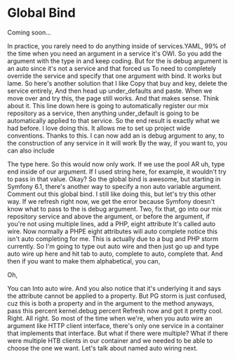 # Global Bind

Coming soon...

In practice, you rarely need to do anything inside of services.YAML, 99% of the time
when you need an argument in a service it's OWI. So you add the argument with the
type in and keep coding. But for the is debug argument is an auto since it's not a
service and that forced us To need to completely override the service and specify
that one argument with bind. It works but lame. So here's another solution that I
like Copy that buy and key, delete the service entirely, And then head up
under_defaults and paste. When we move over and try this, the page still works. And
that makes sense. Think about it. This line down here is going to automatically
register our mix repository as a service, then anything under_default is going to be
automatically applied to that service. So the end result is exactly what we had
before. I love doing this. It allows me to set up project wide conventions. Thanks to
this. I can now add an is debug argument to any, to the construction of any service
in it will work By the way, if you want to, you can also include

The type here. So this would now only work. If we use the pool AR uh, type end inside
of our argument. If I used string here, for example, it wouldn't try to pass in that
value. Okay? So the global bind is awesome, but starting in Symfony 6.1, there's
another way to specify a non auto variable argument. Comment out this global bind. I
still like doing this, but let's try this other way. If we refresh right now, we get
the error because Symfony doesn't know what to pass to the is debug argument. Two,
fix that, go into our mix repository service and above the argument, or before the
argument, if you're not using multiple lines, add a PHP, eight attribute It's called
auto wire. Now normally a PHPE eight attributes will auto complete notice this isn't
auto completing for me. This is actually due to a bug and PHP storm currently. So I'm
going to type out auto wire and then just go up and type auto wire up here and hit
tab to auto, complete to auto, complete that. And then if you want to make them
alphabetical, you can,

Oh,

You can Into auto wire. And you also notice that it's underlying it and says the
attribute cannot be applied to a property. But PG storm is just confused, cuz this is
both a property and in the argument to the method anyways, pass this percent
kernel.debug percent Refresh now and got it pretty cool. Right. All right. So most of
the time when we're, when you auto wire an argument like HTTP client interface,
there's only one service in a container that implements that interface. But what if
there were multiple? What if there were multiple HTB clients in our container and we
needed to be able to choose the one we want. Let's talk about named auto wiring next.

